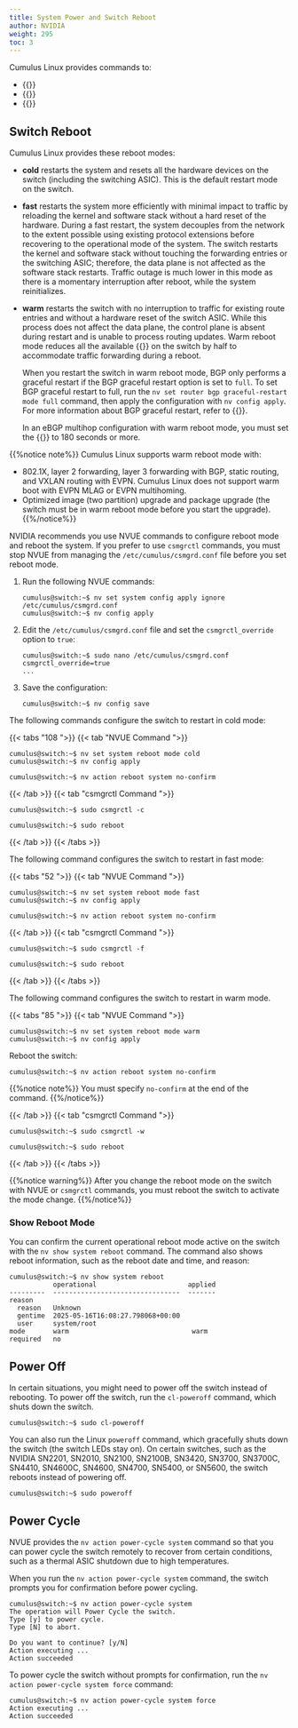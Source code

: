```yaml
---
title: System Power and Switch Reboot
author: NVIDIA
weight: 295
toc: 3
---
```

Cumulus Linux provides commands to:
- {{<link url="#switch-reboot" text="Reboot the switch">}}
- {{<link url="#power-off" text="Power off the switch">}}
- {{<link url="#power-cycle" text="Power cycle the switch">}}

## Switch Reboot

Cumulus Linux provides these reboot modes:
- **cold** restarts the system and resets all the hardware devices on the switch (including the switching ASIC). This is the default restart mode on the switch.
- **fast** restarts the system more efficiently with minimal impact to traffic by reloading the kernel and software stack without a hard reset of the hardware. During a fast restart, the system decouples from the network to the extent possible using existing protocol extensions before recovering to the operational mode of the system. The switch restarts the kernel and software stack without touching the forwarding entries or the switching ASIC; therefore, the data plane is not affected as the software stack restarts. Traffic outage is much lower in this mode as there is a momentary interruption after reboot, while the system reinitializes.
- **warm** restarts the switch with no interruption to traffic for existing route entries and without a hardware reset of the switch ASIC. While this process does not affect the data plane, the control plane is absent during restart and is unable to process routing updates. Warm reboot mode reduces all the available {{<link title="Forwarding Table Size and Profiles" text="forwarding table entries">}} on the switch by half to accommodate traffic forwarding during a reboot.

  When you restart the switch in warm reboot mode, BGP only performs a graceful restart if the BGP graceful restart option is set to `full`. To set BGP graceful restart to full, run the `nv set router bgp graceful-restart mode full` command, then apply the configuration with `nv config apply`. For more information about BGP graceful restart, refer to {{<link url="Optional-BGP-Configuration/#graceful-bgp-restart" text="Optional BGP Configuration">}}.

  In an eBGP multihop configuration with warm reboot mode, you must set the {{<link url="Optional-BGP-Configuration/#restart-timers" text="BGP graceful restart timer">}} to 180 seconds or more.

{{%notice note%}}
Cumulus Linux supports warm reboot mode with:
- 802.1X, layer 2 forwarding, layer 3 forwarding with BGP, static routing, and VXLAN routing with EVPN. Cumulus Linux does not support warm boot with EVPN MLAG or EVPN multihoming.
- Optimized image (two partition) upgrade and package upgrade (the switch must be in warm reboot mode before you start the upgrade).
{{%/notice%}}

NVIDIA recommends you use NVUE commands to configure reboot mode and reboot the system. If you prefer to use `csmgrctl` commands, you must stop NVUE from managing the `/etc/cumulus/csmgrd.conf` file before you set reboot mode.

1. Run the following NVUE commands:

   ```
   cumulus@switch:~$ nv set system config apply ignore /etc/cumulus/csmgrd.conf
   cumulus@switch:~$ nv config apply
   ```

2. Edit the `/etc/cumulus/csmgrd.conf` file and set the `csmgrctl_override` option to `true`:

   ```
   cumulus@switch:~$ sudo nano /etc/cumulus/csmgrd.conf
   csmgrctl_override=true
   ...
   ```

3. Save the configuration:

   ```
   cumulus@switch:~$ nv config save
   ```

The following commands configure the switch to restart in cold mode:

{{< tabs "108 ">}}
{{< tab "NVUE Command ">}}

```
cumulus@switch:~$ nv set system reboot mode cold
cumulus@switch:~$ nv config apply
```

```
cumulus@switch:~$ nv action reboot system no-confirm
```

{{< /tab >}}
{{< tab "csmgrctl Command ">}}

```
cumulus@switch:~$ sudo csmgrctl -c
```

```
cumulus@switch:~$ sudo reboot
```

{{< /tab >}}
{{< /tabs >}}

The following command configures the switch to restart in fast mode:

{{< tabs "52 ">}}
{{< tab "NVUE Command ">}}

```
cumulus@switch:~$ nv set system reboot mode fast
cumulus@switch:~$ nv config apply
```

```
cumulus@switch:~$ nv action reboot system no-confirm
```

{{< /tab >}}
{{< tab "csmgrctl Command ">}}

```
cumulus@switch:~$ sudo csmgrctl -f
```

```
cumulus@switch:~$ sudo reboot
```

{{< /tab >}}
{{< /tabs >}}

The following command configures the switch to restart in warm mode.

{{< tabs "85 ">}}
{{< tab "NVUE Command ">}}

```
cumulus@switch:~$ nv set system reboot mode warm
cumulus@switch:~$ nv config apply
```

Reboot the switch:

```
cumulus@switch:~$ nv action reboot system no-confirm
```

{{%notice note%}}
You must specify `no-confirm` at the end of the command.
{{%/notice%}}

{{< /tab >}}
{{< tab "csmgrctl Command ">}}

```
cumulus@switch:~$ sudo csmgrctl -w
```

```
cumulus@switch:~$ sudo reboot
```

{{< /tab >}}
{{< /tabs >}}

{{%notice warning%}}
After you change the reboot mode on the switch with NVUE or `csmgrctl` commands, you must reboot the switch to activate the mode change.
{{%/notice%}}

### Show Reboot Mode

You can confirm the current operational reboot mode active on the switch with the `nv show system reboot` command. The command also shows reboot information, such as the reboot date and time, and reason:

```
cumulus@switch:~$ nv show system reboot
           operational                       applied
---------  --------------------------------  -------
reason                                              
  reason   Unknown                                  
  gentime  2025-05-16T16:08:27.798068+00:00         
  user     system/root                              
mode       warm                               warm   
required   no
```

## Power Off

In certain situations, you might need to power off the switch instead of rebooting. To power off the switch, run the `cl-poweroff` command, which shuts down the switch.

```
cumulus@switch:~$ sudo cl-poweroff
```

You can also run the Linux `poweroff` command, which gracefully shuts down the switch (the switch LEDs stay on). On certain switches, such as the NVIDIA SN2201, SN2010, SN2100, SN2100B, SN3420, SN3700, SN3700C, SN4410, SN4600C, SN4600, SN4700, SN5400, or SN5600, the switch reboots instead of powering off.

```
cumulus@switch:~$ sudo poweroff
```

## Power Cycle

NVUE provides the `nv action power-cycle system` command so that you can power cycle the switch remotely to recover from certain conditions, such as a thermal ASIC shutdown due to high temperatures.

When you run the `nv action power-cycle system` command, the switch prompts you for confirmation before power cycling.

```
cumulus@switch:~$ nv action power-cycle system
The operation will Power Cycle the switch.
Type [y] to power cycle.
Type [N] to abort.

Do you want to continue? [y/N]  
Action executing ... 
Action succeeded 
```

To power cycle the switch without prompts for confirmation, run the `nv action power-cycle system force` command:

```
cumulus@switch:~$ nv action power-cycle system force 
Action executing ... 
Action succeeded
```
